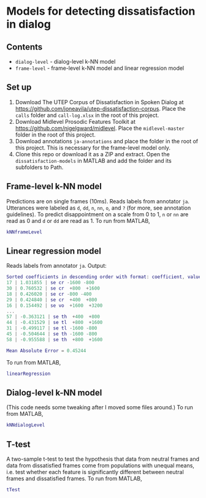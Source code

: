 # Models for detecting dissatisfaction in dialog

## Contents

- `dialog-level` - dialog-level k-NN model
- `frame-level` - frame-level k-NN model and linear regression model

## Set up

1. Download The UTEP Corpus of Dissatisfaction in Spoken Dialog at <https://github.com/joneavila/utep-dissatisfaction-corpus>. Place the `calls` folder and `call-log.xlsx` in the root of this project.
1. Download Midlevel Prosodic Features Toolkit at <https://github.com/nigelgward/midlevel>. Place the `midlevel-master` folder in the root of this project.
1. Download annotations `ja-annotations` and place the folder in the root of this project. This is necessary for the frame-level model only.
1. Clone this repo or download it as a ZIP and extract. Open the `dissatisfaction-models` in MATLAB and add the folder and its subfolders to Path.

## Frame-level k-NN model

Predictions are on single frames (10ms). Reads labels from annotator `ja`. Utterances were labeled as `d`, `dd`, `n`, `nn`, `o`, and `?` (for more, see annotation guidelines). To predict disappointment on a scale from 0 to 1, `n` or `nn` are read as 0 and `d` or `dd` are read as 1. To run from MATLAB,

```MATLAB
kNNframeLevel
```

## Linear regression model

Reads labels from annotator `ja`. Output:

```MATLAB
Sorted coefficients in descending order with format: coefficient, value, abbreviation
17 | 1.031855 | se cr -1600 -800
30 | 0.760532 | se cr  +800  +1600
18 | 0.426020 | se cr -800 -400
29 | 0.424840 | se cr  +400  +800
16 | 0.154492 | se vo  +1600  +3200
...
57 | -0.363121 | se th  +400  +800
44 | -0.431529 | se tl  +800  +1600
31 | -0.499117 | se tl -1600 -800
45 | -0.504644 | se th -1600 -800
58 | -0.955588 | se th  +800  +1600
```

```MATLAB
Mean Absolute Error = 0.45244
```

To run from MATLAB,

```MATLAB
linearRegression
```

## Dialog-level k-NN model

(This code needs some tweaking after I moved some files around.) To run from MATLAB,

```MATLAB
kNNdialogLevel
```

## T-test

A two-sample t-test to test the hypothesis that data from neutral frames and data from dissatisfied frames come from populations with unequal means, i.e. test whether each feature is significantly different between neutral frames and dissatisfied frames. To run from MATLAB,

```MATLAB
tTest
```
